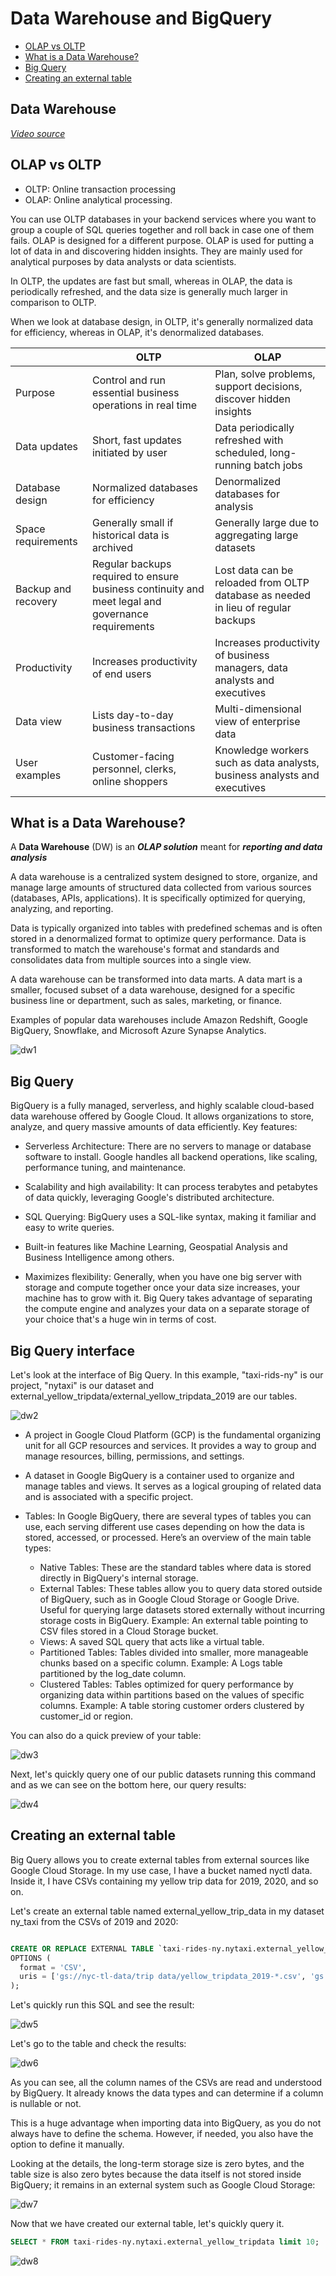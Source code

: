 # Data Warehouse and BigQuery

- [OLAP vs OLTP](#olap-vs-oltp)
- [What is a Data Warehouse?](#what-is-a-data-warehouse)
- [Big Query](#big-query)
- [Creating an external table](#creating-an-external-table)




## Data Warehouse

_[Video source](https://www.youtube.com/watch?v=jrHljAoD6nM)_

## OLAP vs OLTP

* OLTP: Online transaction processing
* OLAP: Online analytical processing.

You can use OLTP databases in your backend services where you want to group a couple of SQL queries together and roll back in case one of them fails.
OLAP is designed for a different purpose. OLAP is used for putting a lot of data in and discovering hidden insights. They are mainly used for analytical purposes by data analysts or data scientists.

In OLTP, the updates are fast but small, whereas in OLAP, the data is periodically refreshed, and the data size is generally much larger in comparison to OLTP.

When we look at database design, in OLTP, it's generally normalized data for efficiency, whereas in OLAP, it's denormalized databases.

|   | OLTP | OLAP |
|---|---|---|
| Purpose | Control and run essential business operations in real time | Plan, solve problems, support decisions, discover hidden insights |
| Data updates | Short, fast updates initiated by user | Data periodically refreshed with scheduled, long-running batch jobs |
| Database design | Normalized databases for efficiency | Denormalized databases for analysis |
| Space requirements | Generally small if historical data is archived | Generally large due to aggregating large datasets |
| Backup and recovery | Regular backups required to ensure business continuity and meet legal and governance requirements | Lost data can be reloaded from OLTP database as needed in lieu of regular backups |
| Productivity | Increases productivity of end users | Increases productivity of business managers, data analysts and executives |
| Data view | Lists day-to-day business transactions | Multi-dimensional view of enterprise data |
| User examples | Customer-facing personnel, clerks, online shoppers | Knowledge workers such as data analysts, business analysts and executives |


## What is a Data Warehouse?

A **Data Warehouse** (DW) is an ***OLAP solution*** meant for ***reporting and data analysis***

A data warehouse is a centralized system designed to store, organize, and manage large amounts of structured data collected from various sources (databases, APIs, applications). It is specifically optimized for querying, analyzing, and reporting.

Data is typically organized into tables with predefined schemas and is often stored in a denormalized format to optimize query performance. Data is transformed to match the warehouse's format and standards and consolidates data from multiple sources into a single view.

A data warehouse can be transformed into data marts. A data mart is a smaller, focused subset of a data warehouse, designed for a specific business line or department, such as sales, marketing, or finance.

Examples of popular data warehouses include Amazon Redshift, Google BigQuery, Snowflake, and Microsoft Azure Synapse Analytics.

![dw1](images/dw1.jpg)

## Big Query

BigQuery is a fully managed, serverless, and highly scalable cloud-based data warehouse offered by Google Cloud. It allows organizations to store, analyze, and query massive amounts of data efficiently. Key features:

- Serverless Architecture: There are no servers to manage or database software to install. Google handles all backend operations, like scaling, performance tuning, and maintenance.

- Scalability and high availability: It can process terabytes and petabytes of data quickly, leveraging Google's distributed architecture.

- SQL Querying: BigQuery uses a SQL-like syntax, making it familiar and easy to write queries.

- Built-in features like Machine Learning, Geospatial Analysis and Business Intelligence among others.

- Maximizes flexibility: Generally, when you have one big server with storage and compute together once your data size increases, your machine has to grow with it. Big Query takes advantage of separating the compute engine
and analyzes your data on a separate storage of your choice that's a huge win in terms of cost.

## Big Query interface

Let's look at the interface of Big Query. In this example, "taxi-rids-ny" is our project, "nytaxi" is our dataset
and external_yellow_tripdata/external_yellow_tripdata_2019 are our tables.

![dw2](images/dw2.jpg)

- A project in Google Cloud Platform (GCP) is the fundamental organizing unit for all GCP resources and services. It provides a way to group and manage resources, billing, permissions, and settings.

- A dataset in Google BigQuery is a container used to organize and manage tables and views. It serves as a logical grouping of related data and is associated with a specific project.

- Tables: In Google BigQuery, there are several types of tables you can use, each serving different use cases depending on how the data is stored, accessed, or processed. Here’s an overview of the main table types:
    - Native Tables: These are the standard tables where data is stored directly in BigQuery's internal storage.
    - External Tables: These tables allow you to query data stored outside of BigQuery, such as in Google Cloud Storage or Google Drive. Useful for querying large datasets stored externally without incurring storage costs in BigQuery. Example: An external table pointing to CSV files stored in a Cloud Storage bucket.
    - Views: A saved SQL query that acts like a virtual table. 
    - Partitioned Tables: Tables divided into smaller, more manageable chunks based on a specific column. Example: A Logs table partitioned by the log_date column.
    - Clustered Tables: Tables optimized for query performance by organizing data within partitions based on the values of specific columns. Example: A table storing customer orders clustered by customer_id or region.


You can also do a quick preview of your table:

![dw3](images/dw3.jpg)

Next, let's quickly query one of our public datasets running this command and as we can see on the bottom here, our query results:

![dw4](images/dw4.jpg)


## Creating an external table

Big Query allows you to create external tables from external sources like Google Cloud Storage. In my use case, I have a bucket named nyctl data. Inside it, I have CSVs containing my yellow trip data for 2019, 2020, and so on.

Let's create an external table named external_yellow_trip_data in my dataset ny_taxi from the CSVs of 2019 and 2020:

```sql

CREATE OR REPLACE EXTERNAL TABLE `taxi-rides-ny.nytaxi.external_yellow_tripdata`
OPTIONS (
  format = 'CSV',
  uris = ['gs://nyc-tl-data/trip data/yellow_tripdata_2019-*.csv', 'gs://nyc-tl-data/trip data/yellow_tripdata_2020-*.csv']
);
```

Let's quickly run this SQL and see the result:

![dw5](images/dw5.jpg)

Let's go to the table and check the results:

![dw6](images/dw6.jpg)

As you can see, all the column names of the CSVs are read and understood by BigQuery. It already knows the data types and can determine if a column is nullable or not.

This is a huge advantage when importing data into BigQuery, as you do not always have to define the schema. However, if needed, you also have the option to define it manually.

Looking at the details, the long-term storage size is zero bytes, and the table size is also zero bytes because the data itself is not stored inside BigQuery; it remains in an external system such as Google Cloud Storage: 

![dw7](images/dw7.jpg)

Now that we have created our external table, let's quickly query it.

```sql
SELECT * FROM taxi-rides-ny.nytaxi.external_yellow_tripdata limit 10;
```

![dw8](images/dw8.jpg)


